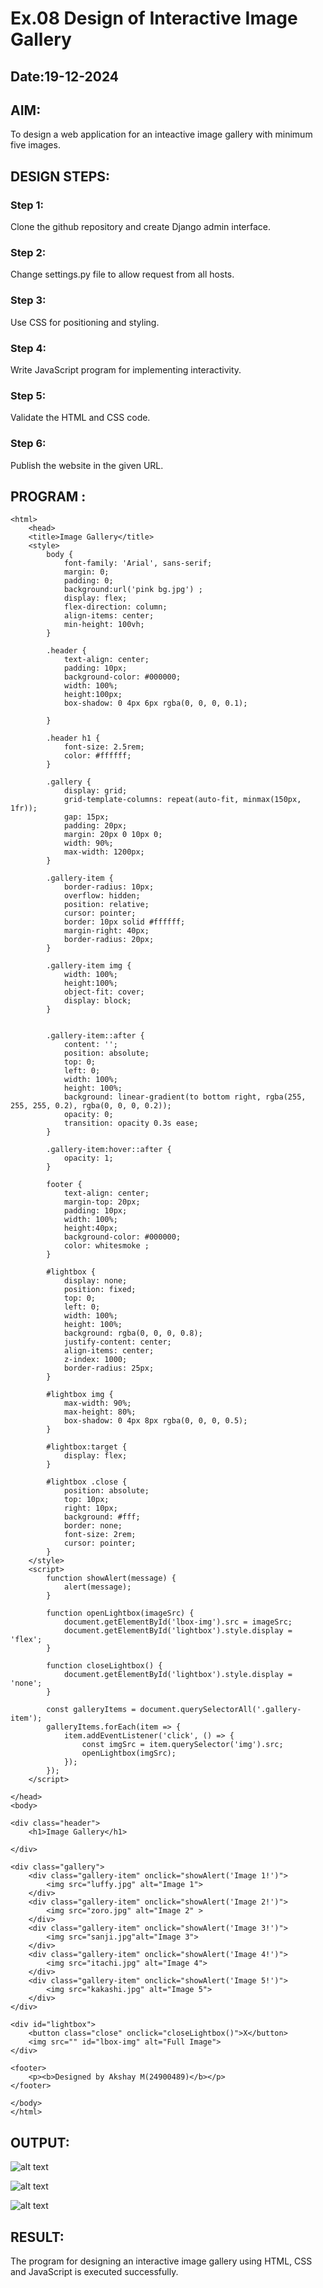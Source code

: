 # Ex.08 Design of Interactive Image Gallery
## Date:19-12-2024

## AIM:
To design a web application for an inteactive image gallery with minimum five images.

## DESIGN STEPS:

### Step 1:
Clone the github repository and create Django admin interface.

### Step 2:
Change settings.py file to allow request from all hosts.

### Step 3:
Use CSS for positioning and styling.

### Step 4:
Write JavaScript program for implementing interactivity.

### Step 5:
Validate the HTML and CSS code.

### Step 6:
Publish the website in the given URL.

## PROGRAM :
```
<html>
    <head>
    <title>Image Gallery</title>
    <style>
        body {
            font-family: 'Arial', sans-serif;
            margin: 0;
            padding: 0;
            background:url('pink bg.jpg') ;
            display: flex;
            flex-direction: column;
            align-items: center;
            min-height: 100vh;
        }

        .header {
            text-align: center;
            padding: 10px;
            background-color: #000000;
            width: 100%;
            height:100px;
            box-shadow: 0 4px 6px rgba(0, 0, 0, 0.1);
        
        }

        .header h1 {
            font-size: 2.5rem;
            color: #ffffff;
        }

        .gallery {
            display: grid;
            grid-template-columns: repeat(auto-fit, minmax(150px, 1fr));
            gap: 15px;
            padding: 20px;
            margin: 20px 0 10px 0;
            width: 90%;
            max-width: 1200px;
        }

        .gallery-item {
            border-radius: 10px;
            overflow: hidden;
            position: relative;
            cursor: pointer;
            border: 10px solid #ffffff;
            margin-right: 40px;
            border-radius: 20px;
        }

        .gallery-item img {
            width: 100%;
            height:100%;
            object-fit: cover;
            display: block;
        }


        .gallery-item::after {
            content: '';
            position: absolute;
            top: 0;
            left: 0;
            width: 100%;
            height: 100%;
            background: linear-gradient(to bottom right, rgba(255, 255, 255, 0.2), rgba(0, 0, 0, 0.2));
            opacity: 0;
            transition: opacity 0.3s ease;
        }

        .gallery-item:hover::after {
            opacity: 1;
        }

        footer {
            text-align: center;
            margin-top: 20px;
            padding: 10px;
            width: 100%;
            height:40px;
            background-color: #000000;
            color: whitesmoke ;
        }

        #lightbox {
            display: none;
            position: fixed;
            top: 0;
            left: 0;
            width: 100%;
            height: 100%;
            background: rgba(0, 0, 0, 0.8);
            justify-content: center;
            align-items: center;
            z-index: 1000;
            border-radius: 25px;
        }

        #lightbox img {
            max-width: 90%;
            max-height: 80%;
            box-shadow: 0 4px 8px rgba(0, 0, 0, 0.5);
        }

        #lightbox:target {
            display: flex;
        }

        #lightbox .close {
            position: absolute;
            top: 10px;
            right: 10px;
            background: #fff;
            border: none;
            font-size: 2rem;
            cursor: pointer;
        }
    </style>
    <script>
        function showAlert(message) {
            alert(message);
        }

        function openLightbox(imageSrc) {
            document.getElementById('lbox-img').src = imageSrc;
            document.getElementById('lightbox').style.display = 'flex';
        }

        function closeLightbox() {
            document.getElementById('lightbox').style.display = 'none';
        }

        const galleryItems = document.querySelectorAll('.gallery-item');
        galleryItems.forEach(item => {
            item.addEventListener('click', () => {
                const imgSrc = item.querySelector('img').src;
                openLightbox(imgSrc);
            });
        });
    </script>

</head>
<body>

<div class="header">
    <h1>Image Gallery</h1>
   
</div>

<div class="gallery">
    <div class="gallery-item" onclick="showAlert('Image 1!')">
        <img src="luffy.jpg" alt="Image 1">
    </div>
    <div class="gallery-item" onclick="showAlert('Image 2!')">
        <img src="zoro.jpg" alt="Image 2" >
    </div>
    <div class="gallery-item" onclick="showAlert('Image 3!')">
        <img src="sanji.jpg"alt="Image 3">
    </div>
    <div class="gallery-item" onclick="showAlert('Image 4!')">
        <img src="itachi.jpg" alt="Image 4">
    </div>
    <div class="gallery-item" onclick="showAlert('Image 5!')">
        <img src="kakashi.jpg" alt="Image 5">
    </div>
</div>

<div id="lightbox">
    <button class="close" onclick="closeLightbox()">X</button>
    <img src="" id="lbox-img" alt="Full Image">
</div>

<footer>
    <p><b>Designed by Akshay M(24900489)</b></p>
</footer>

</body>
</html>
```

## OUTPUT:

![alt text](<Screenshot (71).png>)

![alt text](<Screenshot (72).png>)

![alt text](<Screenshot (73).png>)

## RESULT:
The program for designing an interactive image gallery using HTML, CSS and JavaScript is executed successfully.
